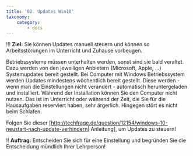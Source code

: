 ```yaml
---
title: '02. Updates Win10'
taxonomy:
    category:
        - docs
---
```


!!! **Ziel:** Sie können Updates manuell steuern und können so Arbeitsstörungen im Unterricht und Zuhause vorbeugen.<br>

Betriebssysteme müssen unterhalten werden, sonst sind sie bald veraltet. Dazu werden von den jeweiligen Anbietern (Microsoft, Apple, ...) Systemupdates bereit gestellt. Bei Computer mit Windows Betriebssystem werden Updates mindestens wöchentlich bereit gestellt. Diese werden - wenn man die Einstellungen nicht verändert - automatisch heruntergeladen und installiert. Während der Installation können Sie den Computer nicht nutzen. Das ist im Unterricht oder während der Zeit, die Sie für die Hausaufgaben reserviert haben, sehr ärgerlich. Hingegen stört es nicht beim Schlafen. 

Folgen Sie dieser [http://techfrage.de/question/12154/windows-10-neustart-nach-update-verhindern| Anleitung], um Updates zu steuern!


!! **Auftrag:** Entscheiden Sie sich für eine Einstellung und begründen Sie die Entscheidung mündlich Ihrer Lehrperson!



